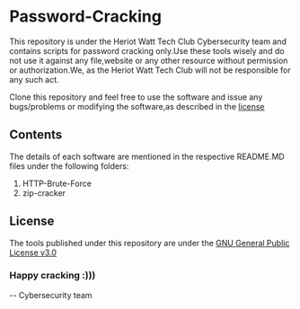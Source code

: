 # Password-Cracking

This repository is under the Heriot Watt Tech Club Cybersecurity team and contains scripts for password cracking only.Use these tools wisely and do not use it against
any file,website or any other resource without permission or authorization.We, as the Heriot Watt Tech Club will not be responsible for any such act.

Clone this repository and feel free to use the software and issue any bugs/problems or modifying the software,as described in the [license](https://github.com/HWTechClub/Password-Cracking/blob/main/LICENSE)

## Contents
The details of each software are mentioned in the respective README.MD files under the following folders:

1. HTTP-Brute-Force
2. zip-cracker

## License
The tools published under this repository are under the [GNU General Public License v3.0](https://github.com/HWTechClub/Password-Cracking/blob/main/LICENSE)

### Happy cracking :)))

-- Cybersecurity team
